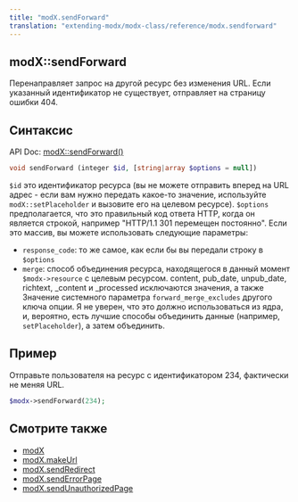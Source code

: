 ```yaml
---
title: "modX.sendForward"
translation: "extending-modx/modx-class/reference/modx.sendforward"
---
```


## modX::sendForward

Перенаправляет запрос на другой ресурс без изменения URL. Если указанный идентификатор не существует, отправляет на страницу ошибки 404.

## Синтаксис

API Doc: [modX::sendForward()](http://api.modx.com/revolution/2.2/db_core_model_modx_modx.class.html#%5CmodX::sendForward())

``` php
void sendForward (integer $id, [string|array $options = null])
```

`$id` это идентификатор ресурса (вы не можете отправить вперед на URL адрес - если вам нужно передать какое-то значение, используйте `modX::setPlaceholder` и вызовите его на целевом ресурсе).
`$options` предполагается, что это правильный код ответа HTTP, когда он является строкой, например "HTTP/1.1 301 перемещен постоянно". Если это массив, вы можете использовать следующие параметры:

- `response_code`: то же самое, как если бы вы передали строку в `$options`
- `merge`: способ объединения ресурса, находящегося в данный момент `$modx->resource` с целевым ресурсом. content, pub\_date, unpub\_date, richtext, \_content и \_processed исключаются значения, а также Значение системного параметра `forward_merge_excludes` другого ключа опции. Я не уверен, что это должно использоваться из ядра, и, вероятно, есть лучшие способы объединить данные (например, `setPlaceholder`), а затем объединить.

## Пример

Отправьте пользователя на ресурс с идентификатором 234, фактически не меняя URL.

``` php
$modx->sendForward(234);
```

## Смотрите также

- [modX](extending-modx/core-model/modx "modX")
- [modX.makeUrl](extending-modx/modx-class/reference/modx.makeurl "modX.makeUrl")
- [modX.sendRedirect](extending-modx/modx-class/reference/modx.sendredirect "modX.sendRedirect")
- [modX.sendErrorPage](extending-modx/modx-class/reference/modx.senderrorpage "modX.sendErrorPage")
- [modX.sendUnauthorizedPage](extending-modx/modx-class/reference/modx.sendunauthorizedpage)
